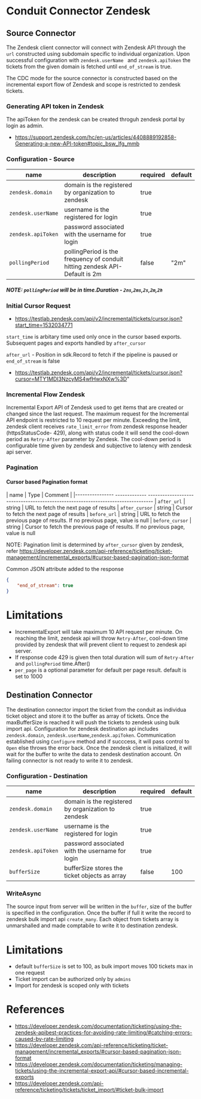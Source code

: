 # Conduit Connector Zendesk

## Source Connector

The Zendesk client connector will connect with Zendesk API through the `url` constructed using subdomain specific to individual organization. Upon successful configuration with `zendesk.userName ` and `zendesk.apiToken` the tickets from the given domain is fetched until `end_of_stream` is true.  

The CDC mode for the source connector is constructed based on the incremental export flow of Zendesk and scope is restricted to zendesk tickets. 

### Generating API token in Zendesk
The apiToken for the zendesk can be created throguh zendesk portal by login as admin.
- https://support.zendesk.com/hc/en-us/articles/4408889192858-Generating-a-new-API-token#topic_bsw_lfg_mmb

### Configuration - Source

| name                  | description                                                                  | required | default |
| -------               | ---------------------------------------------------------------------------  | -------- | ------- |
|`zendesk.domain`       | domain is the registered by organization to zendesk                          | true     |         |
|`zendesk.userName`     | username is the registered for login                                         | true     |         |
|`zendesk.apiToken`     | password associated with the username for login                              | true     |         |
|`pollingPeriod`        | pollingPeriod is the frequency of conduit hitting zendesk API- Default is 2m | false    |  "2m"   |

##### NOTE: `pollingPeriod` will be in time.Duration - `2ns`,`2ms`,`2s`,`2m`,`2h`

### Initial Cursor Request 

- https://testlab.zendesk.com/api/v2/incremental/tickets/cursor.json?start_time=1532034771 

`start_time` is arbitary time used only once in the cursor based exports. Subsequent pages and exports handled by `after_cursor`

`after_url` - Position in sdk.Record to fetch if the pipeline is paused or `end_of_stream` is false
- https://testlab.zendesk.com/api/v2/incremental/tickets/cursor.json?cursor=MTY1MDI3NzcyMS4wfHwxNXw%3D"

### Incremental Flow Zendesk

Incremental Export API of Zendesk used to get items that are created or changed since the last request.
The maximum request for the Incremental API endpoint is restricted to 10 request per minute. Exceeding the limit, zendesk client receives `rate_limit_error` from zendesk response header (httpsStatusCode- 429), along with status code it will send the cool-down period as `Retry-After` parameter by Zendesk. The cool-down period is configurable time given by zendesk and subjective to latency with zendesk api server.

### Pagination

#### Cursor based Pagination format 

|   name            |   Type        |  Comment                                                                        |
|----------------     -------------   --------------------------------------------------------------------------------
| `after_url`       |   string      |  URL to fetch the next page of results
| `after_cursor`    |   string      |  Cursor to fetch the next page of results
| `before_url`      |   string      |  URL to fetch the previous page of results. If no previous page, value is null
| `before_cursor`   |   string      |  Cursor to fetch the previous page of results. If no previous page, value is null   

NOTE: Pagination limit is determined by `after_cursor` given by zendesk, refer https://developer.zendesk.com/api-reference/ticketing/ticket-management/incremental_exports/#cursor-based-pagination-json-format 

Common JSON attribute added to the response

``` json
{
    "end_of_stream": true
}
```

# Limitations
- IncrementalExport will take maximum 10 API request per minute. On reaching the limit, zendesk api will throw `Retry-After`, cool-down time provided by zendesk that will prevent client to request to zendesk api server.  
- If response code 429 is given then total duration will sum of `Retry-After` and `pollingPeriod`  time.After()
- `per_page` is a optional parameter for default per page result. default is set to 1000

## Destination Connector
The destination connector import the ticket from the conduit as individua ticket object and store it to the buffer as array of tickets. Once the maxBufferSize is reached it will push the tickets to zendesk using bulk import api. Configuration for zendesk destination api includes `zendesk.domain`, `zendesk.userName`,`zendesk.apiToken`. Communication established using `Configure` method and if succcess, it will pass control to `Open` else throws the error back. Once the zendesk client is initialized, it will wait for the buffer to write the data to zendesk destination account. On failing connector is not ready to write it to zendesk.

### Configuration - Destination
| name                  | description                                                                  | required | default |
| -------               | ---------------------------------------------------------------------------  | -------- | ------- |
|`zendesk.domain`       | domain is the registered by organization to zendesk                          | true     |         |
|`zendesk.userName`     | username is the registered for login                                         | true     |         |
|`zendesk.apiToken`     | password associated with the username for login                              | true     |         |
|`bufferSize`           | bufferSize stores the ticket objects as array                                | false    |   100   |

### WriteAsync
The source input from server will be written in the `buffer`, size of the buffer is specified in the configuration. Once the buffer if full it write the record to zendesk bulk import api `create_many`. Each object from tickets array is unmarshalled and made comptabile to write it to destination zendesk.

# Limitations
- default `bufferSize` is set to 100, as bulk import moves 100 tickets max in one request
- Ticket import can be authorized only by `admins`
- Import for zendesk is scoped only with tickets

# References

- https://developer.zendesk.com/documentation/ticketing/using-the-zendesk-apibest-practices-for-avoiding-rate-limiting/#catching-errors-caused-by-rate-limiting
- https://developer.zendesk.com/api-reference/ticketing/ticket-management/incremental_exports/#cursor-based-pagination-json-format
- https://developer.zendesk.com/documentation/ticketing/managing-tickets/using-the-incremental-export-api/#cursor-based-incremental-exports
- https://developer.zendesk.com/api-reference/ticketing/tickets/ticket_import/#ticket-bulk-import